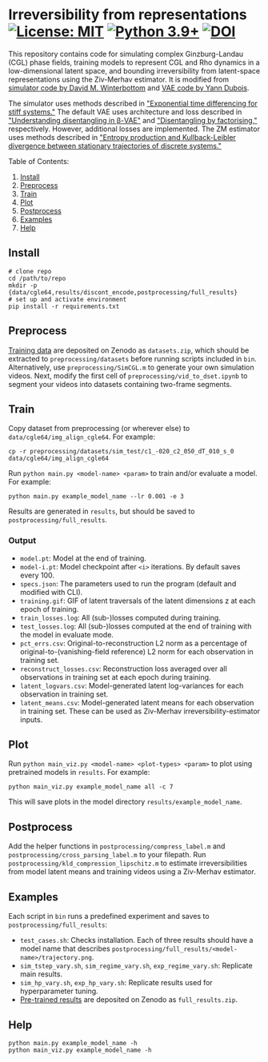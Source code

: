 # Irreversibility from representations [![License: MIT](https://img.shields.io/badge/License-MIT-yellow.svg)](https://github.com/cjoshliu/irreversibility-from-representations/blob/master/LICENSE) [![Python 3.9+](https://img.shields.io/badge/python-3.9+-blue.svg)](https://www.python.org/downloads/release/python-390/) [![DOI](https://zenodo.org/badge/DOI/10.5281/zenodo.7737963.svg)](https://doi.org/10.5281/zenodo.7737963)

This repository contains code for simulating complex Ginzburg-Landau (CGL) phase fields, training models to represent CGL and Rho dynamics in a low-dimensional latent space, and bounding irreversibility from latent-space representations using the Ziv-Merhav estimator.
It is modified from [simulator code by David M. Winterbottom](https://github.com/codeinthehole/codeinthehole.com/blob/58ad3d28ddefb64350ec883b291d4dbe1df096f7/www/static/tutorial/files/CGLsim2D.m) and [VAE code by Yann Dubois](https://github.com/YannDubs/disentangling-vae).

The simulator uses methods described in ["Exponential time differencing for stiff systems."](https://doi.org/10.1006/jcph.2002.6995)
The default VAE uses architecture and loss described in ["Understanding disentangling in β-VAE"](https://arxiv.org/abs/1804.03599) and ["Disentangling by factorising,"](https://arxiv.org/abs/1802.05983) respectively.
However, additional losses are implemented.
The ZM estimator uses methods described in ["Entropy production and Kullback-Leibler divergence between stationary trajectories of discrete systems."](https://doi.org/10.1103/PhysRevE.85.031129)

Table of Contents:
1. [Install](#install)
2. [Preprocess](#preprocess)
3. [Train](#train)
4. [Plot](#plot)
5. [Postprocess](#postprocess)
6. [Examples](#examples)
7. [Help](#help)

## Install
```
# clone repo
cd /path/to/repo
mkdir -p {data/cgle64,results/discont_encode,postprocessing/full_results}
# set up and activate environment
pip install -r requirements.txt
```

## Preprocess
[Training data](https://doi.org/10.5281/zenodo.7734339) are deposited on Zenodo as `datasets.zip`, which should be extracted to `preprocessing/datasets` before running scripts included in `bin`.
Alternatively, use `preprocessing/SimCGL.m` to generate your own simulation videos.
Next, modify the first cell of `preprocessing/vid_to_dset.ipynb` to segment your videos into datasets containing two-frame segments.

## Train
Copy dataset from preprocessing (or wherever else) to `data/cgle64/img_align_cgle64`. For example:
```
cp -r preprocessing/datasets/sim_test/c1_-020_c2_050_dT_010_s_0 data/cgle64/img_align_cgle64
```
Run `python main.py <model-name> <param>` to train and/or evaluate a model. For example:
```
python main.py example_model_name --lr 0.001 -e 3
```
Results are generated in `results`, but should be saved to `postprocessing/full_results`. 

### Output
* `model.pt`: Model at the end of training. 
* `model-i.pt`: Model checkpoint after `<i>` iterations. By default saves every 100.
* `specs.json`: The parameters used to run the program (default and modified with CLI).
* `training.gif`: GIF of latent traversals of the latent dimensions z at each epoch of training.
* `train_losses.log`: All (sub-)losses computed during training.
* `test_losses.log`: All (sub-)losses computed at the end of training with the model in evaluate mode.
* `pct_errs.csv`: Original-to-reconstruction L2 norm as a percentage of original-to-(vanishing-field reference) L2 norm for each observation in training set.
* `reconstruct_losses.csv`: Reconstruction loss averaged over all observations in training set at each epoch during training.
* `latent_logvars.csv`: Model-generated latent log-variances for each observation in training set.
* `latent_means.csv`: Model-generated latent means for each observation in training set. These can be used as Ziv-Merhav irreversibility-estimator inputs.

## Plot
Run `python main_viz.py <model-name> <plot-types> <param>` to plot using pretrained models in `results`. For example:
```
python main_viz.py example_model_name all -c 7
```
This will save plots in the model directory `results/example_model_name`.

## Postprocess
Add the helper functions in `postprocessing/compress_label.m` and `postprocessing/cross_parsing_label.m` to your filepath.
Run `postprocessing/kld_compression_lipschitz.m` to estimate irreversibilities from model latent means and training videos using a Ziv-Merhav estimator.

## Examples
Each script in `bin` runs a predefined experiment and saves to `postprocessing/full_results`:
* `test_cases.sh`: Checks installation.
Each of three results should have a model name that describes `postprocessing/full_results/<model-name>/trajectory.png`.
* `sim_tstep_vary.sh`, `sim_regime_vary.sh`, `exp_regime_vary.sh`: Replicate main results.
* `sim_hp_vary.sh`, `exp_hp_vary.sh`: Replicate results used for hyperparameter tuning.
* [Pre-trained results](https://doi.org/10.5281/zenodo.7734339) are deposited on Zenodo as `full_results.zip`.

## Help
```
python main.py example_model_name -h
python main_viz.py example_model_name -h
```
